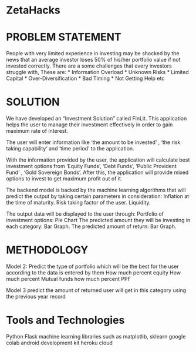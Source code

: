 # ZetaHacks

# PROBLEM STATEMENT

People with very limited experience in investing may be shocked by the news that an average investor loses 50% of his/her portfolio value if not invested correctly.
There are a some challenges that every investors struggle with, 
These are: 
    * Information Overload
	  * Unknown Risks
	  * Limited Capital
	  * Over-Diversification
	  * Bad Timing
	  * Not Getting Help etc

# SOLUTION
We have developed an “Investment Solution” called FinLit. This application helps the user to manage their investment effectively in order to gain maximum rate of interest.

The user will enter information like ‘the amount to be invested’ , ‘the risk taking capability’ and ‘time period’ to the application.

With the information provided by the user, the application will calculate best investment options from ‘Equity Funds’, ‘Debt Funds’, ‘Public Provident Fund’ , ‘Gold Sovereign Bonds’. After this, the application will provide mixed options to invest to get maximum profit out of it.

The backend model is backed by the machine learning algorithms that will predict the output by  taking certain parameters in consideration:
Inflation at the time of maturity.
Risk taking factor of the user.
Liquidity.

The output data will be displayed to the user through: 
Portfolio of investment options: Pie Chart
The predicted amount they will be investing in each category: Bar Graph. 
The  predicted amount of return: Bar Graph.

# METHODOLOGY
Model 2: Predict the type of portfolio which will be the best for the user according to the data is entered by them 
How much percent equity
How much percent Mutual funds
how much percent PPF 

Model 3 predict the amount of returned user will get in this category using the previous year record

# Tools and Technologies
Python
Flask
machine learning libraries such as matplotlib, sklearn
google colab
android development kit
heroku cloud



